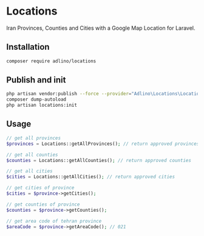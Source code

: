 # Locations
Iran Provinces, Counties and Cities with a Google Map Location for Laravel.

## Installation
```bash
composer require adlino/locations
```

## Publish and init
```bash
php artisan vendor:publish --force --provider="Adlino\Locations\LocationsServiceProvider"
composer dump-autoload
php artisan locations:init
```

## Usage
```php
// get all provinces
$provinces = Locations::getAllProvinces(); // return approved provinces

// get all counties
$counties = Locations::getAllCounties(); // return approved counties

// get all cities
$cities = Locations::getAllCities(); // return approved cities

// get cities of province
$cities = $province->getCities();

// get counties of province
$counties = $province->getCounties();

// get area code of tehran province
$areaCode = $province->getAreaCode(); // 021
```






